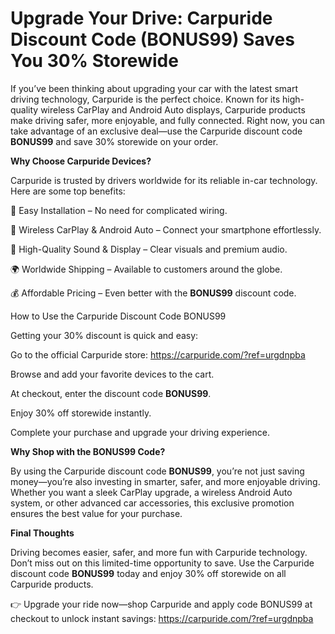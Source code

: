 # Upgrade Your Drive: Carpuride Discount Code (BONUS99) Saves You 30% Storewide

If you’ve been thinking about upgrading your car with the latest smart driving technology, Carpuride is the perfect choice. Known for its high-quality wireless CarPlay and Android Auto displays, Carpuride products make driving safer, more enjoyable, and fully connected. Right now, you can take advantage of an exclusive deal—use the Carpuride discount code **BONUS99** and save 30% storewide on your order.

**Why Choose Carpuride Devices?**

Carpuride is trusted by drivers worldwide for its reliable in-car technology. Here are some top benefits:

🚗 Easy Installation – No need for complicated wiring.

📱 Wireless CarPlay & Android Auto – Connect your smartphone effortlessly.

🎵 High-Quality Sound & Display – Clear visuals and premium audio.

🌍 Worldwide Shipping – Available to customers around the globe.

💰 Affordable Pricing – Even better with the **BONUS99** discount code.

How to Use the Carpuride Discount Code BONUS99

Getting your 30% discount is quick and easy:

Go to the official Carpuride store: https://carpuride.com/?ref=urgdnpba

Browse and add your favorite devices to the cart.

At checkout, enter the discount code **BONUS99**.

Enjoy 30% off storewide instantly.

Complete your purchase and upgrade your driving experience.

**Why Shop with the BONUS99 Code?**

By using the Carpuride discount code **BONUS99**, you’re not just saving money—you’re also investing in smarter, safer, and more enjoyable driving. Whether you want a sleek CarPlay upgrade, a wireless Android Auto system, or other advanced car accessories, this exclusive promotion ensures the best value for your purchase.

**Final Thoughts**

Driving becomes easier, safer, and more fun with Carpuride technology. Don’t miss out on this limited-time opportunity to save. Use the Carpuride discount code **BONUS99** today and enjoy 30% off storewide on all Carpuride products.

👉 Upgrade your ride now—shop Carpuride and apply code BONUS99 at checkout to unlock instant savings: https://carpuride.com/?ref=urgdnpba
